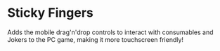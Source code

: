 # Sticky Fingers

Adds the mobile drag'n'drop controls to interact with consumables and Jokers to the PC game, making it more touchscreen friendly!
